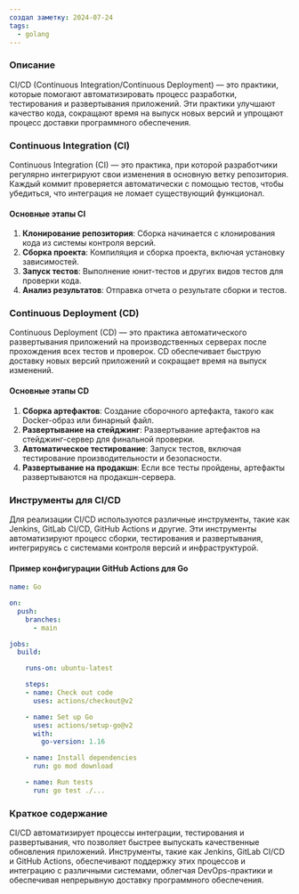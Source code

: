 ```yaml
---
создал заметку: 2024-07-24
tags:
  - golang
---
```

### Описание
CI/CD (Continuous Integration/Continuous Deployment) — это практики, которые помогают автоматизировать процесс разработки, тестирования и развертывания приложений. Эти практики улучшают качество кода, сокращают время на выпуск новых версий и упрощают процесс доставки программного обеспечения.

### Continuous Integration (CI)

Continuous Integration (CI) — это практика, при которой разработчики регулярно интегрируют свои изменения в основную ветку репозитория. Каждый коммит проверяется автоматически с помощью тестов, чтобы убедиться, что интеграция не ломает существующий функционал.

#### Основные этапы CI

1. **Клонирование репозитория**: Сборка начинается с клонирования кода из системы контроля версий.
2. **Сборка проекта**: Компиляция и сборка проекта, включая установку зависимостей.
3. **Запуск тестов**: Выполнение юнит-тестов и других видов тестов для проверки кода.
4. **Анализ результатов**: Отправка отчета о результате сборки и тестов.

### Continuous Deployment (CD)

Continuous Deployment (CD) — это практика автоматического развертывания приложений на производственных серверах после прохождения всех тестов и проверок. CD обеспечивает быструю доставку новых версий приложений и сокращает время на выпуск изменений.

#### Основные этапы CD

1. **Сборка артефактов**: Создание сборочного артефакта, такого как Docker-образ или бинарный файл.
2. **Развертывание на стейджинг**: Развертывание артефактов на стейджинг-сервер для финальной проверки.
3. **Автоматическое тестирование**: Запуск тестов, включая тестирование производительности и безопасности.
4. **Развертывание на продакшн**: Если все тесты пройдены, артефакты развертываются на продакшн-сервера.

### Инструменты для CI/CD

Для реализации CI/CD используются различные инструменты, такие как Jenkins, GitLab CI/CD, GitHub Actions и другие. Эти инструменты автоматизируют процесс сборки, тестирования и развертывания, интегрируясь с системами контроля версий и инфраструктурой.

#### Пример конфигурации GitHub Actions для Go

```yaml
name: Go

on:
  push:
    branches:
      - main

jobs:
  build:

    runs-on: ubuntu-latest

    steps:
    - name: Check out code
      uses: actions/checkout@v2

    - name: Set up Go
      uses: actions/setup-go@v2
      with:
        go-version: 1.16

    - name: Install dependencies
      run: go mod download

    - name: Run tests
      run: go test ./...
```

### Краткое содержание

CI/CD автоматизирует процессы интеграции, тестирования и развертывания, что позволяет быстрее выпускать качественные обновления приложений. Инструменты, такие как Jenkins, GitLab CI/CD и GitHub Actions, обеспечивают поддержку этих процессов и интеграцию с различными системами, облегчая DevOps-практики и обеспечивая непрерывную доставку программного обеспечения.
